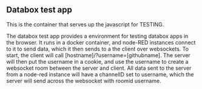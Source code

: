 Databox test app
-----------------

This is the container that serves up the javascript for TESTING.  


The databox test app provides a environment for testing databox apps in the browser.  It runs in a docker container, and node-RED instances connect to it to send data, which it then sends to a the client over websockets.  To start, the client will call [hostname]/?username=[githubname].  The server will then put the username in a cookie, and use the username to create a websocket room between the server and client.   All data sent to the server from a node-red instance will have a channelID set to username, which the server will send across the websocket with roomid username.

